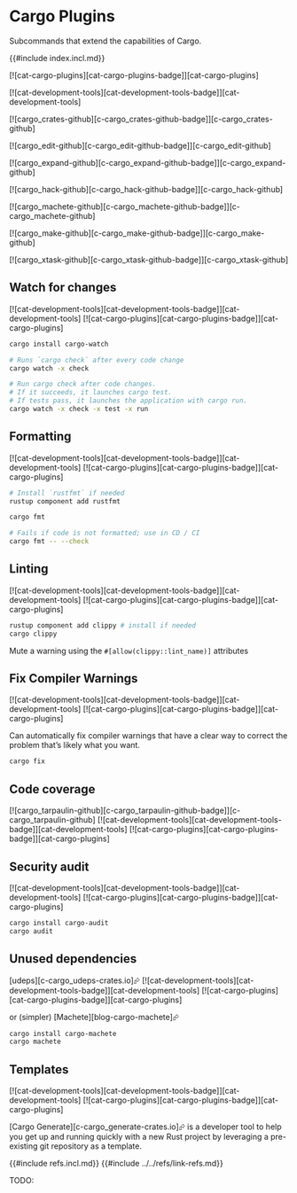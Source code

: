 # Cargo Plugins

Subcommands that extend the capabilities of Cargo.

{{#include index.incl.md}}

[![cat-cargo-plugins][cat-cargo-plugins-badge]][cat-cargo-plugins]

[![cat-development-tools][cat-development-tools-badge]][cat-development-tools]

[![cargo_crates-github][c-cargo_crates-github-badge]][c-cargo_crates-github]

[![cargo_edit-github][c-cargo_edit-github-badge]][c-cargo_edit-github]

[![cargo_expand-github][c-cargo_expand-github-badge]][c-cargo_expand-github]

[![cargo_hack-github][c-cargo_hack-github-badge]][c-cargo_hack-github]

[![cargo_machete-github][c-cargo_machete-github-badge]][c-cargo_machete-github]

[![cargo_make-github][c-cargo_make-github-badge]][c-cargo_make-github]

[![cargo_xtask-github][c-cargo_xtask-github-badge]][c-cargo_xtask-github]

## Watch for changes

[![cat-development-tools][cat-development-tools-badge]][cat-development-tools]  [![cat-cargo-plugins][cat-cargo-plugins-badge]][cat-cargo-plugins]

```sh
cargo install cargo-watch

# Runs `cargo check` after every code change
cargo watch -x check

# Run cargo check after code changes.
# If it succeeds, it launches cargo test.
# If tests pass, it launches the application with cargo run.
cargo watch -x check -x test -x run
```

## Formatting

[![cat-development-tools][cat-development-tools-badge]][cat-development-tools]  [![cat-cargo-plugins][cat-cargo-plugins-badge]][cat-cargo-plugins]

```sh
# Install `rustfmt` if needed
rustup component add rustfmt

cargo fmt

# Fails if code is not formatted; use in CD / CI
cargo fmt -- --check
```

## Linting

[![cat-development-tools][cat-development-tools-badge]][cat-development-tools]  [![cat-cargo-plugins][cat-cargo-plugins-badge]][cat-cargo-plugins]

```sh
rustup component add clippy # install if needed
cargo clippy
```

Mute a warning using the `#[allow(clippy::lint_name)]` attributes

## Fix Compiler Warnings

[![cat-development-tools][cat-development-tools-badge]][cat-development-tools]  [![cat-cargo-plugins][cat-cargo-plugins-badge]][cat-cargo-plugins]

Can automatically fix compiler warnings that have a clear way to correct the problem that’s likely what you want.

```sh
cargo fix
```

## Code coverage

[![cargo_tarpaulin-github][c-cargo_tarpaulin-github-badge]][c-cargo_tarpaulin-github]  [![cat-development-tools][cat-development-tools-badge]][cat-development-tools]  [![cat-cargo-plugins][cat-cargo-plugins-badge]][cat-cargo-plugins]

## Security audit

[![cat-development-tools][cat-development-tools-badge]][cat-development-tools]  [![cat-cargo-plugins][cat-cargo-plugins-badge]][cat-cargo-plugins]

```sh
cargo install cargo-audit
cargo audit
```

## Unused dependencies

[udeps][c-cargo_udeps-crates.io]⮳  [![cat-development-tools][cat-development-tools-badge]][cat-development-tools]  [![cat-cargo-plugins][cat-cargo-plugins-badge]][cat-cargo-plugins]

or (simpler) [Machete][blog-cargo-machete]⮳

```sh
cargo install cargo-machete
cargo machete
```

## Templates

[![cat-development-tools][cat-development-tools-badge]][cat-development-tools]  [![cat-cargo-plugins][cat-cargo-plugins-badge]][cat-cargo-plugins]

[Cargo Generate][c-cargo_generate-crates.io]⮳ is a developer tool to help you get up and running quickly with a new Rust project by leveraging a pre-existing git repository as a template.

{{#include refs.incl.md}}
{{#include ../../refs/link-refs.md}}
<div class="hidden">
TODO:
</div>
